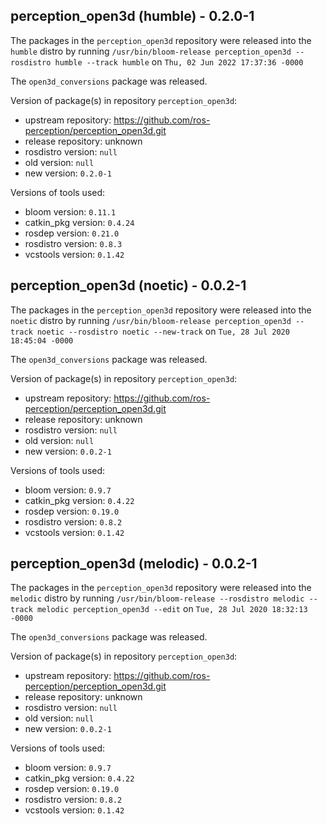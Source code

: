 ## perception_open3d (humble) - 0.2.0-1

The packages in the `perception_open3d` repository were released into the `humble` distro by running `/usr/bin/bloom-release perception_open3d --rosdistro humble --track humble` on `Thu, 02 Jun 2022 17:37:36 -0000`

The `open3d_conversions` package was released.

Version of package(s) in repository `perception_open3d`:

- upstream repository: https://github.com/ros-perception/perception_open3d.git
- release repository: unknown
- rosdistro version: `null`
- old version: `null`
- new version: `0.2.0-1`

Versions of tools used:

- bloom version: `0.11.1`
- catkin_pkg version: `0.4.24`
- rosdep version: `0.21.0`
- rosdistro version: `0.8.3`
- vcstools version: `0.1.42`


## perception_open3d (noetic) - 0.0.2-1

The packages in the `perception_open3d` repository were released into the `noetic` distro by running `/usr/bin/bloom-release perception_open3d --track noetic --rosdistro noetic --new-track` on `Tue, 28 Jul 2020 18:45:04 -0000`

The `open3d_conversions` package was released.

Version of package(s) in repository `perception_open3d`:

- upstream repository: https://github.com/ros-perception/perception_open3d.git
- release repository: unknown
- rosdistro version: `null`
- old version: `null`
- new version: `0.0.2-1`

Versions of tools used:

- bloom version: `0.9.7`
- catkin_pkg version: `0.4.22`
- rosdep version: `0.19.0`
- rosdistro version: `0.8.2`
- vcstools version: `0.1.42`


## perception_open3d (melodic) - 0.0.2-1

The packages in the `perception_open3d` repository were released into the `melodic` distro by running `/usr/bin/bloom-release --rosdistro melodic --track melodic perception_open3d --edit` on `Tue, 28 Jul 2020 18:32:13 -0000`

The `open3d_conversions` package was released.

Version of package(s) in repository `perception_open3d`:

- upstream repository: https://github.com/ros-perception/perception_open3d.git
- release repository: unknown
- rosdistro version: `null`
- old version: `null`
- new version: `0.0.2-1`

Versions of tools used:

- bloom version: `0.9.7`
- catkin_pkg version: `0.4.22`
- rosdep version: `0.19.0`
- rosdistro version: `0.8.2`
- vcstools version: `0.1.42`


